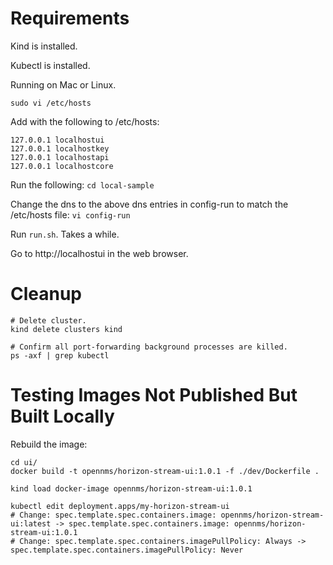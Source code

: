 # Requirements

Kind is installed.

Kubectl is installed.

Running on Mac or Linux.

```
sudo vi /etc/hosts
```
Add with the following to /etc/hosts:
```
127.0.0.1 localhostui
127.0.0.1 localhostkey
127.0.0.1 localhostapi
127.0.0.1 localhostcore
```

Run the following: ```cd local-sample```

Change the dns to the above dns entries in config-run to match the /etc/hosts file: ```vi config-run```

Run ```run.sh```. Takes a while.

Go to http://localhostui in the web browser. 

# Cleanup

```
# Delete cluster.
kind delete clusters kind

# Confirm all port-forwarding background processes are killed.
ps -axf | grep kubectl
```

# Testing Images Not Published But Built Locally

Rebuild the image:
```
cd ui/
docker build -t opennms/horizon-stream-ui:1.0.1 -f ./dev/Dockerfile .

kind load docker-image opennms/horizon-stream-ui:1.0.1

kubectl edit deployment.apps/my-horizon-stream-ui 
# Change: spec.template.spec.containers.image: opennms/horizon-stream-ui:latest -> spec.template.spec.containers.image: opennms/horizon-stream-ui:1.0.1
# Change: spec.template.spec.containers.imagePullPolicy: Always -> spec.template.spec.containers.imagePullPolicy: Never
```

